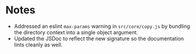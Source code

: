 # Notes

- Addressed an eslint `max-params` warning in `src/core/copy.js` by bundling the directory context into a single object argument.
- Updated the JSDoc to reflect the new signature so the documentation lints cleanly as well.
